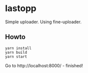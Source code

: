 lastopp
=======

Simple uploader. Using fine-uploader.

Howto
-----

    yarn install
    yarn build
    yarn start

Go to http://localhost:8000/ - finished!

